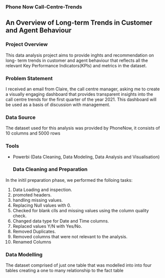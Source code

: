 ### Phone Now Call-Centre-Trends
## An Overview of Long-term Trends in Customer and Agent Behaviour

### Project Overview

This data analysis project aims to provide inghts and recommendation on long- term trends in customer and agent  behaviour that reflects all the relevant Key Performance Indicators(KPIs) and metrics in the dataset. 

### Problem Statement

I received an email from Claire, the call centre manager, asking me to create a visually engaging dashboard that provides transparent insights into the call centre trends for the first quarter of the year 2021. This dashboard will be used as a basis of discussion with management.

### Data Source

The dataset used for this analysis was provided by PhoneNow, it consists of 10 columns and 5000 rows

### Tools

- Powerbi (Data Cleaning, Data Modeling, Data Analysis and Visualisation)

  ### Data Cleaning and Preparation

In the initil preparation phase, we performed the folloing tasks:
1. Data Loading and inspection.
2. promoted headers.
3. handling missing values.
4. Replacing Null values with 0.
5. Checked for blank clls and missing values using the column quality check.
6. Changed data type for Date and Time columns.
7. Replaced values Y/N with Yes/No.
8. Removed Duplicates.
9. Removed columns that were not relevant to the analysis.
10. Renamed Columns

### Data Modelling

The dataset comprised of just one table that was modelled into into four tables creating a one to many relationship to the fact table
 



